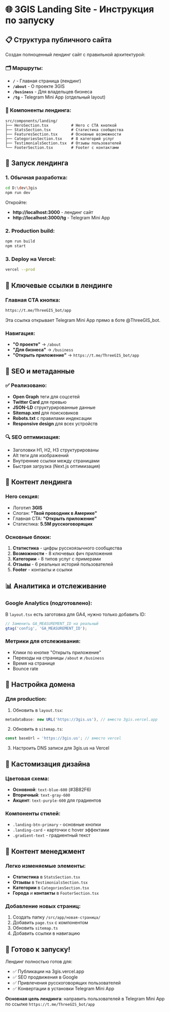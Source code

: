 # 🌐 3GIS Landing Site - Инструкция по запуску

## 📋 Структура публичного сайта

Создан полноценный лендинг сайт с правильной архитектурой:

### 🗂️ Маршруты:
- **`/`** - Главная страница (лендинг)
- **`/about`** - О проекте 3GIS
- **`/business`** - Для владельцев бизнеса
- **`/tg`** - Telegram Mini App (отдельный layout)

### 🎨 Компоненты лендинга:
```
src/components/landing/
├── HeroSection.tsx          # Hero с CTA кнопкой
├── StatsSection.tsx         # Статистика сообщества 
├── FeaturesSection.tsx      # Основные возможности
├── CategoriesSection.tsx    # 8 категорий услуг
├── TestimonialsSection.tsx  # Отзывы пользователей
└── FooterSection.tsx        # Footer с контактами
```

## 🚀 Запуск лендинга

### 1. Обычная разработка:
```bash
cd D:\dev\3gis
npm run dev
```

Откройте:
- **http://localhost:3000** - лендинг сайт
- **http://localhost:3000/tg** - Telegram Mini App

### 2. Production build:
```bash
npm run build
npm start
```

### 3. Deploy на Vercel:
```bash
vercel --prod
```

## 🔗 Ключевые ссылки в лендинге

### Главная CTA кнопка:
```html
https://t.me/ThreeGIS_bot/app
```

Эта ссылка открывает Telegram Mini App прямо в боте @ThreeGIS_bot.

### Навигация:
- **"О проекте"** → `/about`
- **"Для бизнеса"** → `/business`  
- **"Открыть приложение"** → `https://t.me/ThreeGIS_bot/app`

## 📱 SEO и метаданные

### ✅ Реализовано:
- **Open Graph** теги для соцсетей
- **Twitter Card** для превью
- **JSON-LD** структурированные данные
- **Sitemap.xml** для поисковиков
- **Robots.txt** с правилами индексации
- **Responsive design** для всех устройств

### 🔍 SEO оптимизация:
- Заголовки H1, H2, H3 структурированы
- Alt теги для изображений
- Внутренние ссылки между страницами  
- Быстрая загрузка (Next.js оптимизация)

## 🎯 Контент лендинга

### Hero секция:
- Логотип **3GIS**
- Слоган: **"Твой проводник в Америке"**
- Главная CTA: **"Открыть приложение"**
- Статистика: **5.5M русскоговорящих**

### Основные блоки:
1. **Статистика** - цифры русскоязычного сообщества
2. **Возможности** - 8 ключевых фич приложения  
3. **Категории** - 8 типов услуг с примерами
4. **Отзывы** - 6 реальных историй пользователей
5. **Footer** - контакты и ссылки

## 📊 Аналитика и отслеживание

### Google Analytics (подготовлено):
В `layout.tsx` есть заготовка для GA4, нужно только добавить ID:

```typescript
// Заменить GA_MEASUREMENT_ID на реальный
gtag('config', 'GA_MEASUREMENT_ID');
```

### Метрики для отслеживания:
- Клики по кнопке "Открыть приложение"
- Переходы на страницы `/about` и `/business`
- Время на странице
- Bounce rate

## 🔧 Настройка домена

### Для production:
1. Обновить в `layout.tsx`:
```typescript
metadataBase: new URL('https://3gis.us'), // вместо 3gis.vercel.app
```

2. Обновить в `sitemap.ts`:
```typescript
const baseUrl = 'https://3gis.us'; // вместо vercel
```

3. Настроить DNS записи для 3gis.us на Vercel

## 🎨 Кастомизация дизайна

### Цветовая схема:
- **Основной**: `text-blue-600` (#3B82F6)
- **Вторичный**: `text-gray-600` 
- **Акцент**: `text-purple-600` для градиентов

### Компоненты стилей:
- `.landing-btn-primary` - основные кнопки
- `.landing-card` - карточки с hover эффектами
- `.gradient-text` - градиентный текст

## 📝 Контент менеджмент

### Легко изменяемые элементы:
- **Статистика** в `StatsSection.tsx`
- **Отзывы** в `TestimonialsSection.tsx`  
- **Категории** в `CategoriesSection.tsx`
- **Города** и **контакты** в `FooterSection.tsx`

### Добавление новых страниц:
1. Создать папку `/src/app/новая-страница/`
2. Добавить `page.tsx` с компонентом
3. Обновить `sitemap.ts`
4. Добавить ссылки в навигацию

## 🚀 Готово к запуску!

Лендинг полностью готов для:
- ✅ Публикации на 3gis.vercel.app
- ✅ SEO продвижения в Google
- ✅ Привлечения русскоговорящих пользователей
- ✅ Конвертации в установки Telegram Mini App

**Основная цель лендинга**: направить пользователей в Telegram Mini App по ссылке `https://t.me/ThreeGIS_bot/app`
